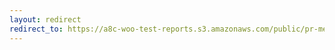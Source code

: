 ```yaml
---
layout: redirect
redirect_to: https://a8c-woo-test-reports.s3.amazonaws.com/public/pr-merge/38417/api/index.html
---
```

